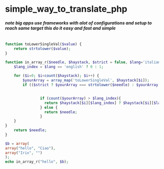 # simple_way_to_translate_php

##### note big apps use frameworks with alot of configurations and setup to reach same target this do it easy and fast and simple

```php

function toLowerSingleVal($value) {
    return strtolower($value);
}

function in_array_r($needle, $haystack, $strict = false, $lang='italian') {
    $lang_index = $lang == 'english' ? 0 : 1;
    
    for ($i=0; $i<count($haystack); $i++) {
        $yourArray = array_map('toLowerSingleVal', $haystack[$i]);
        if (($strict ? $yourArray === strtolower($needle) : $yourArray == strtolower($needle)) || (is_array($yourArray) && in_array(strtolower($needle), $yourArray, $strict))) {
        

                if (count($yourArray) > $lang_index){
                  return $haystack[$i][$lang_index] ? $haystack[$i][$lang_index] : $needle;
                } else {
                  return $needle;
                }
    }     
}
    return $needle;
}

$b = array(
array("hello", "Ciao"),
array("Irix", "")
);
echo in_array_r("hello", $b);
```

